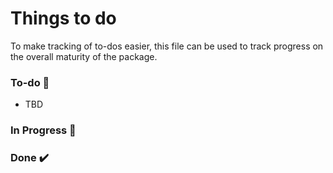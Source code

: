# Things to do

To make tracking of to-dos easier, this file can be used to track progress on the overall maturity of the package.

### To-do 📝

- TBD

### In Progress 🚧

### Done ✔️
